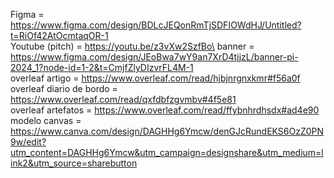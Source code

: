 Figma = https://www.figma.com/design/BDLcJEQonRmTjSDFIOWdHJ/Untitled?t=RiOf42AtOcmtaqOR-1 \
Youtube (pitch) = https://youtu.be/z3vXw2SzfBo\
banner = https://www.figma.com/design/JEoBwa7wY9an7XrD4tjjzL/banner-pi-2024_1?node-id=1-2&t=CmjfZlyDIzvrFL4M-1 \
overleaf artigo = https://www.overleaf.com/read/hjbjnrgnxkmr#f56a0f \
overleaf diario de bordo = https://www.overleaf.com/read/qxfdbfzgvmbv#4f5e81 \
overleaf artefatos = https://www.overleaf.com/read/ffybnhrdhsdx#ad4e90 \
modelo canvas = https://www.canva.com/design/DAGHHg6Ymcw/denGJcRundEKS6OzZ0PN9w/edit?utm_content=DAGHHg6Ymcw&utm_campaign=designshare&utm_medium=link2&utm_source=sharebutton
